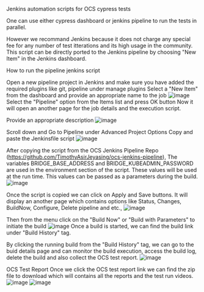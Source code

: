 Jenkins automation scripts for OCS cypress tests

One can use either cypress dashboard or
jenkins pipeline to run the tests in parallel.

However we recommand Jenkins because it does not charge any special fee for any number of test itterations and its high usage in the community.
This script can be directly ported to the Jenkins pipeline by choosing "New Item" in the Jenkins dashboard.

How to run the pipeline jenkins script

Open a new pipeline project in Jenkins and make sure you have added the required plugins like git, pipeline under manage plugins
Select a "New Item" from the dashboard and provide an appropriate name to the job
![image](https://user-images.githubusercontent.com/6670284/143385586-89586789-bdf8-4f86-8f2b-e928bd43f46f.png)
Select the "Pipeline" option from the Items list and press OK button
Now it will open an another page for the job details and the execution script.

Provide an appropriate description
![image](https://user-images.githubusercontent.com/6670284/143384049-fda4a39c-38b7-4ee8-b6e0-6b01a46ef25d.png)

Scroll down and Go to Pipeline under Advanced Project Options
Copy and paste the Jenkinsfile script
![image](https://user-images.githubusercontent.com/6670284/143385377-49ecd003-a214-4973-bffe-a2c8ff5e3fbf.png)

After copying the script from the OCS Jenkins Pipeline Repo (https://github.com/TimothyAsirJeyasing/ocs-jenkins-pipeline),
The variables BRIDGE_BASE_ADDRESS and BRIDGE_KUBEADMIN_PASSWORD are used in the environment section of the script.
These values will be used at the run time. This values can be passed as a parameters during the build.
![image](https://user-images.githubusercontent.com/6670284/143384445-e84b4cfb-60f3-4c47-a29d-b3afe97e36ab.png)

Once the script is copied we can click on Apply and Save buttons.
It will display an another page which contains options like Status, Changes, BuildNow, Configure, Delete pipeline and etc.,
![image](https://user-images.githubusercontent.com/6670284/143460228-9f98eac9-0fa8-40aa-b729-812db8e9d5b6.png)

Then from the menu click on the "Build Now" or "Build with Parameters" to initiate the build
![image](https://user-images.githubusercontent.com/6670284/143384673-6bc8c9da-4dad-452c-acf2-ba07e2d9f13b.png)
Once a build is started, we can find the build link under "Build History" tag.

By clicking the running build from the "Build History" tag, we can go to the buid details page
and can monitor the build execution, access the build log, delete the build and also collect the OCS test report.
![image](https://user-images.githubusercontent.com/6670284/143462053-1c1a866c-3aa8-4a84-950d-5d02eae851c9.png)

OCS Test Report
Once we click the OCS test report link we can
find the zip file to download which will contains all the reports and the test run videos.
![image](https://user-images.githubusercontent.com/6670284/143462403-1649e35a-ee45-4404-a63f-ed6fbdbc1ac0.png)
![image](https://user-images.githubusercontent.com/6670284/143462495-3c1945b1-ca37-4d1f-bbaa-63def54c0db0.png)


